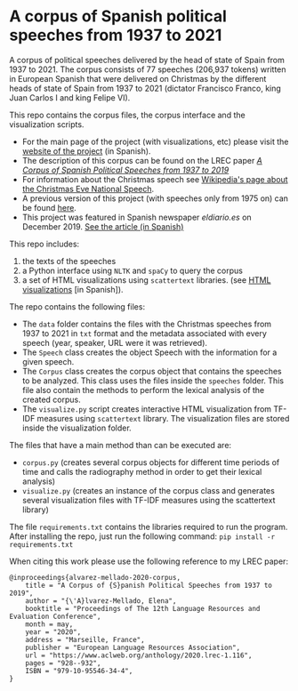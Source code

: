 # A corpus of Spanish political speeches from 1937 to 2021
 
A corpus of political speeches delivered by the head of state of Spain from 1937 to 2021. The corpus consists of 77 speeches (206,937 tokens) written in European Spanish that were delivered on Christmas by the different heads of state of Spain from 1937 to 2021 (dictator Francisco Franco, king Juan Carlos I and king Felipe VI). 

This repo contains the corpus files, the corpus interface and the visualization scripts. 

* For the main page of the project (with visualizations, etc) please visit the [website of the project](https://lirondos.github.io/discursos-de-navidad/) (in Spanish).
* The description of this corpus can be found on the LREC paper [*A Corpus of Spanish Political Speeches from 1937 to 2019*](https://www.aclweb.org/anthology/2020.lrec-1.116/)
* For information about the Christmas speech see [Wikipedia's page about the Christmas Eve National Speech](https://en.wikipedia.org/wiki/Christmas_Eve_National_Speech). 
* A previous version of this project (with speeches only from 1975 on) can be found [here](https://github.com/lirondos/orgulloysatisfaccion).
* This project was featured in Spanish newspaper *eldiario.es* on December 2019. [See the article (in Spanish)](https://www.eldiario.es/sociedad/Comunismo-Union-Europea-evolucionado-Navidad_0_977452464.html) 

This repo includes: 
1. the texts of the speeches
2. a Python interface using `NLTK` and `spaCy` to query the corpus 
3. a set of HTML visualizations using `scattertext` libraries. (see [HTML visualizations](https://lirondos.github.io/discursos-de-navidad/) [in Spanish]).

The repo contains the following files: 
* The `data` folder contains the files with the Christmas speeches from 1937 to 2021 in `txt` format and the metadata associated with every speech (year, speaker, URL were it was retrieved).
* The `Speech` class creates the object Speech with the information for a given speech.
* The `Corpus` class creates the corpus object that contains the speeches to be analyzed. This class uses the files inside the `speeches` folder. This file also contain the methods to perform the lexical analysis of the created corpus.
* The `visualize.py` script creates interactive HTML visualization from TF-IDF measures using `scattertext` library. The visualization files are stored inside the visualization folder.

The files that have a main method than can be executed are: 
* `corpus.py` (creates several corpus objects for different time periods of time and calls the radiography method in order to get their lexical analysis)
* `visualize.py` (creates an instance of the corpus class and generates several visualization files with TF-IDF measures using the scattertext library)

The file `requirements.txt` contains the libraries required to run the program. After installing the repo, just run the following command: 
`pip install -r requirements.txt`

When citing this work please use the following reference to my LREC paper: 
```
@inproceedings{alvarez-mellado-2020-corpus,
    title = "A Corpus of {S}panish Political Speeches from 1937 to 2019",
    author = "{\'A}lvarez-Mellado, Elena",
    booktitle = "Proceedings of The 12th Language Resources and Evaluation Conference",
    month = may,
    year = "2020",
    address = "Marseille, France",
    publisher = "European Language Resources Association",
    url = "https://www.aclweb.org/anthology/2020.lrec-1.116",
    pages = "928--932",
    ISBN = "979-10-95546-34-4",
}
```
